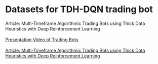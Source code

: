 # Datasets for TDH-DQN trading bot 
Article:
Multi-Timeframe Algorithmic Trading Bots using Thick Data Heuristics with Deep Reinforcement Learning<br>
<br>
[Presentation Video of Trading Bots](https://youtu.be/sUZHrpG-JMs)
<br><br>
[Article: Multi-Timeframe Algorithmic Trading Bots using Thick Data Heuristics with Deep Reinforcement Learning](https://ojs.wiserpub.com/index.php/AIE/article/view/1722)

